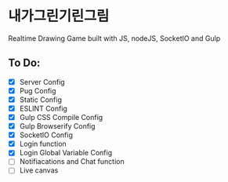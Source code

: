 # 내가그린기린그림

Realtime Drawing Game built with JS, nodeJS, SocketIO and Gulp

## To Do:

- [x] Server Config
- [x] Pug Config
- [x] Static Config
- [x] ESLINT Config
- [x] Gulp CSS Compile Config
- [x] Gulp Browserify Config
- [x] SocketIO Config
- [x] Login function
- [x] Login Global Variable Config
- [ ] Notifiacations and Chat function
- [ ] Live canvas
